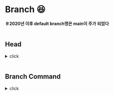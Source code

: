 # Branch :laughing:

**＃2020년 이후 default branch명은 main이 주가 되었다**
<br>
<br>

## Head
<details>
<summary>click</summary>
<div markdown="1">       
  
<br>
Head는 현재 작업중인 branch의 포인터로,
<br>
A라는 새로운 branch를 만들고 Head가 A에 위치하면 모든 작업은 그 branch에만 영향을 미친다

</div>
</details>

<br>

## Branch Command

<details>
<summary>click</summary>
<div markdown="1">       
  
<br>

:mag: *git branch* : 저장소에 현재 존재하는 branch 목록을 보여준다

<br>
:mag: *git branch branch-name* : branch-name의 새 branch가 생성된다

<br>

:mag: *git switch branch-name* : branch-name으로 Head가 전환된다

</div>
</details>

<br>





